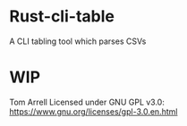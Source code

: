 # Rust-cli-table
A CLI tabling tool which parses CSVs

# WIP
Tom Arrell
Licensed under GNU GPL v3.0: https://www.gnu.org/licenses/gpl-3.0.en.html
